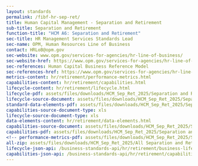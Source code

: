```yaml
---
layout: standards
permalink: /fibf-hr-sep-ret/
title: Human Capital Management - Separation and Retirement
sub-title: Separation and Retirement
function-title: "HCM A6: Separation and Retirement"
sec-title: HR Management Services Standards Lead
sec-name: OPM, Human Resources Line of Business
contact: HRLoB@opm.gov
sec-website: www.opm.gov/services-for-agencies/hr-line-of-business/
sec-website-href: https://www.opm.gov/services-for-agencies/hr-line-of-business/
sec-references: Human Capital Business Reference Model
sec-references-href: https://www.opm.gov/services-for-agencies/hr-line-of-business/hc-business-reference-model/
metrics-content: hr/retirement/performance-metrics.html
capabilities-content: hr/retirement/capabilities.html
lifecycle-content: hr/retirement/lifecycle.html
lifecycle-pdf: assets/files/downloads/HCM_Sep_Ret_2025/Separation and Retirement Business Lifecycle.xlsx
lifecycle-source-document: assets/files/downloads/HCM_Sep_Ret_2025/Separation and Retirement Business Lifecycle.xlsx
standard-data-elements-pdf: assets/files/downloads/HCM_Sep_Ret_2025/Separation and Retirement Standard Data Elements.xlsx
capabilities-source-document-type: xls
lifecycle-source-document-type: xls
data-elements-content: hr/retirement/data-elements.html
capabilities-source-document: assets/files/downloads/HCM_Sep_Ret_2025/Separation and Retirement Business Capabilities List.xlsx
capabilities-pdf: assets/files/downloads/HCM_Sep_Ret_2025/Separation and Retirement Business Capabilities List.xlsx
<!-- performance-metrics-pdf: assets/files/downloads/HCM_Sep_Ret_2025/Separation and Retirement Service Measures.xlsx -->
all-zip: assets/files/downloads/HCM_Sep_Ret_2025/All Separation and Retirement.zip
lifecycle-json-api: /business-standards-api/hr/retirement/business-lifecycle
capabilities-json-api: /business-standards-api/hr/retirement/capabilities
---
```


